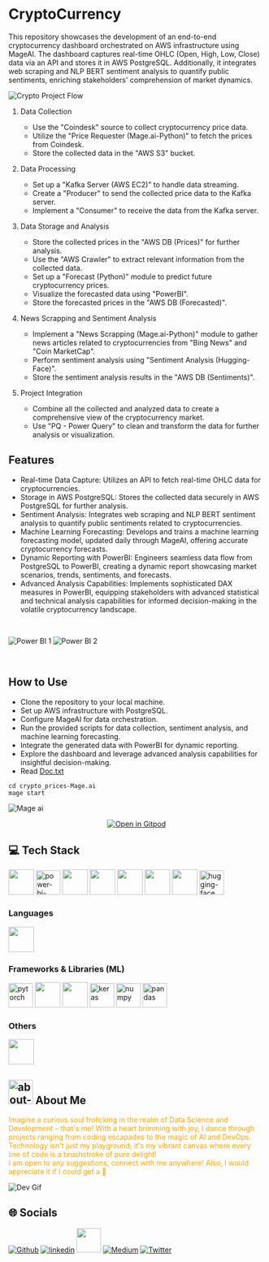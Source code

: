 # CryptoCurrency

This repository showcases the development of an end-to-end cryptocurrency dashboard orchestrated on AWS infrastructure using MageAI. The dashboard captures real-time OHLC (Open, High, Low, Close) data via an API and stores it in AWS PostgreSQL. Additionally, it integrates web scraping and NLP BERT sentiment analysis to quantify public sentiments, enriching stakeholders' comprehension of market dynamics.

![Crypto Project Flow](https://github.com/lunaSnowflake/CryptoCurrency/assets/110465395/9093e245-8b81-4b3e-81ac-540588969cba)

1. Data Collection
   - Use the "Coindesk" source to collect cryptocurrency price data.
   - Utilize the "Price Requester (Mage.ai-Python)" to fetch the prices from Coindesk.
   - Store the collected data in the "AWS S3" bucket.

2. Data Processing
   - Set up a "Kafka Server (AWS EC2)" to handle data streaming.
   - Create a "Producer" to send the collected price data to the Kafka server.
   - Implement a "Consumer" to receive the data from the Kafka server.

3. Data Storage and Analysis
   - Store the collected prices in the "AWS DB (Prices)" for further analysis.
   - Use the "AWS Crawler" to extract relevant information from the collected data.
   - Set up a "Forecast (Python)" module to predict future cryptocurrency prices.
   - Visualize the forecasted data using "PowerBI".
   - Store the forecasted prices in the "AWS DB (Forecasted)".

4. News Scrapping and Sentiment Analysis
   - Implement a "News Scrapping (Mage.ai-Python)" module to gather news articles related to cryptocurrencies from "Bing News" and "Coin MarketCap".
   - Perform sentiment analysis using "Sentiment Analysis (Hugging-Face)".
   - Store the sentiment analysis results in the "AWS DB (Sentiments)".

5. Project Integration
   - Combine all the collected and analyzed data to create a comprehensive view of the cryptocurrency market.
   - Use "PQ - Power Query" to clean and transform the data for further analysis or visualization.

## Features
- Real-time Data Capture: Utilizes an API to fetch real-time OHLC data for cryptocurrencies.
- Storage in AWS PostgreSQL: Stores the collected data securely in AWS PostgreSQL for further analysis.
- Sentiment Analysis: Integrates web scraping and NLP BERT sentiment analysis to quantify public sentiments related to cryptocurrencies.
- Machine Learning Forecasting: Develops and trains a machine learning forecasting model, updated daily through MageAI, offering accurate cryptocurrency forecasts.
- Dynamic Reporting with PowerBI: Engineers seamless data flow from PostgreSQL to PowerBI, creating a dynamic report showcasing market scenarios, trends, sentiments, and forecasts.
- Advanced Analysis Capabilities: Implements sophisticated DAX measures in PowerBI, equipping stakeholders with advanced statistical and technical analysis capabilities for informed decision-making in the volatile cryptocurrency landscape.
<br/>

![Power BI 1](https://github.com/lunaSnowflake/CryptoCurrency/assets/110465395/80c28dc0-daae-4e3c-9e15-06e8013c7db6)
![Power BI 2](https://github.com/lunaSnowflake/CryptoCurrency/assets/110465395/662ff6b6-2338-4b0e-9883-c199227ea669)

<br/>

## How to Use
- Clone the repository to your local machine.
- Set up AWS infrastructure with PostgreSQL.
- Configure MageAI for data orchestration.
- Run the provided scripts for data collection, sentiment analysis, and machine learning forecasting.
- Integrate the generated data with PowerBI for dynamic reporting.
- Explore the dashboard and leverage advanced analysis capabilities for insightful decision-making.
- Read [Doc.txt](https://github.com/lunaSnowflake/CryptoCurrency/blob/main/Doc.txt)

```
cd crypto_prices-Mage.ai
mage start
```

![Mage ai](https://github.com/lunaSnowflake/CryptoCurrency/assets/110465395/02354665-b405-404d-924c-542ffc31f7f9)

<!--[![Open in Gitpod](https://gitpod.io/button/open-in-gitpod.svg)](https://gitpod.io/#https://github.com/lunaSnowflake/CryptoCurrency)-->

<div align="center">
  <a href="https://gitpod.io/#https://github.com/lunaSnowflake/CryptoCurrency">
    <img src="https://gitpod.io/button/open-in-gitpod.svg" alt="Open in Gitpod">
  </a>
</div>



## 💻 Tech Stack
<img src="https://user-images.githubusercontent.com/25181517/183896128-ec99105a-ec1a-4d85-b08b-1aa1620b2046.png" width="50"> <!--SQL-->
<img width="48" height="48" src="https://img.icons8.com/color/48/power-bi-2021.png" alt="power-bi-2021"/> <!--PowerBI-->
<img src="https://user-images.githubusercontent.com/25181517/183896132-54262f2e-6d98-41e3-8888-e40ab5a17326.png" width="50"> <!--AWS-->
<img src="https://i.ibb.co/SXHDrpp/download.jpg" width="50"> <!--Mage.ai-->
<img src="https://user-images.githubusercontent.com/25181517/192107004-2d2fff80-d207-4916-8a3e-130fee5ee495.png" width="50"> <!--kafka-->
<img src="https://user-images.githubusercontent.com/25181517/184103699-d1b83c07-2d83-4d99-9a1e-83bd89e08117.png" width="50"> <!--Selenium-->
<img src="https://i.ibb.co/Cv2cdtM/33643075.png" width="50"> <!--Airflow-->
<img width="48" height="48" src="https://img.icons8.com/emoji/48/hugging-face.png" alt="hugging-face"/> <!--HuggingFace-->

### Languages
<img src="https://user-images.githubusercontent.com/25181517/183423507-c056a6f9-1ba8-4312-a350-19bcbc5a8697.png" width="50"> <!--Python-->

### Frameworks & Libraries (ML)
<img width="48" height="48" src="https://img.icons8.com/fluency/48/pytorch.png" alt="pytorch"/> <!--Pytorch-->
<img src="https://user-images.githubusercontent.com/25181517/223639822-2a01e63a-a7f9-4a39-8930-61431541bc06.png" width="50"> <!--Tensorflow-->
<img src="https://i.ibb.co/6ZqGyGR/OIP.jpg" width="50"> <!--Scikit Learn-->
<img width="48" height="48" src="https://img.icons8.com/material-rounded/24/keras.png" alt="keras"/>
<img width="48" height="48" src="https://img.icons8.com/color/48/numpy.png" alt="numpy"/>
<img width="48" height="48" src="https://img.icons8.com/color/48/pandas.png" alt="pandas"/>

### Others
<img src="https://user-images.githubusercontent.com/25181517/186884153-99edc188-e4aa-4c84-91b0-e2df260ebc33.png" width="50"> <!--Linux-->

## <img width="48" height="48" src="https://img.icons8.com/pulsar-color/48/about-me-male.png" alt="about-me-male"/> About Me

<font color="orange">Imagine a curious soul frolicking in the realm of Data Science and Development – that's me! With a heart brimming with joy, I dance through projects ranging from coding escapades to the magic of AI and DevOps. Technology isn't just my playground; it's my vibrant canvas where every line of code is a brushstroke of pure delight! <br/> I am open to any suggestions, connect with me anywhere! Also, I would appreciate it if I could get a 🌟</font> 
<br/>

![Dev Gif](https://media.giphy.com/media/f3iwJFOVOwuy7K6FFw/giphy.gif) <br/>

## 🌐 Socials
[![Github](https://img.icons8.com/ios-filled/50/github.png)](https://github.com/lunaSnowflake)
[![linkedin](https://img.icons8.com/fluency/48/linkedin.png)](https://www.linkedin.com/in/hussainkhatumdi/)
[<img src="https://i.ibb.co/5MsxX1w/kaggle-icon-512x512-ubnqei0x.png" width="48px">](https://www.kaggle.com/lunaticsain)
[![Medium](https://img.icons8.com/sf-regular-filled/48/medium-logo.png)](https://medium.com/@hussainkhatumadi53) 
[![Twitter](https://img.icons8.com/color/48/twitter--v1.png)](https://twitter.com/lunatic_sain) 
<br/>
<br/>

